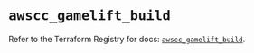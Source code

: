 # `awscc_gamelift_build`

Refer to the Terraform Registry for docs: [`awscc_gamelift_build`](https://registry.terraform.io/providers/hashicorp/awscc/0.70.0/docs/resources/gamelift_build).
